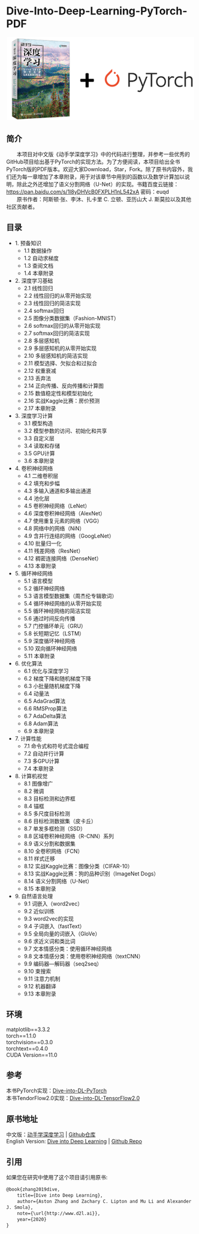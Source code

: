 # Dive-Into-Deep-Learning-PyTorch-PDF
<div align=center>
<img width="500" src="img/cover.png" alt="封面"/>
</div>

## 简介
&emsp;&emsp;本项目对中文版《动手学深度学习》中的代码进行整理，并参考一些优秀的GitHub项目给出基于PyTorch的实现方法。为了方便阅读，本项目给出全书PyTorch版的PDF版本。欢迎大家Download，Star，Fork。除了原书内容外，我们还为每一章增加了本章附录，用于对该章节中用到的函数以及数学计算加以说明，除此之外还增加了语义分割网络（U-Net）的实现。书籍百度云链接：https://pan.baidu.com/s/1l8yDHVcB0FXPLH1nL542xA 密码：euqd       
&emsp;&emsp;原书作者：阿斯顿·张、李沐、扎卡里 C. 立顿、亚历山大 J. 斯莫拉以及其他社区贡献者。

## 目录
* 1\. 预备知识
   * 1.1 数据操作
   * 1.2 自动求梯度
   * 1.3 查阅文档
   * 1.4 本章附录
* 2\. 深度学习基础
   * 2.1 线性回归
   * 2.2 线性回归的从零开始实现
   * 2.3 线性回归的简洁实现
   * 2.4 softmax回归
   * 2.5 图像分类数据集（Fashion-MNIST）
   * 2.6 softmax回归的从零开始实现
   * 2.7 softmax回归的简洁实现
   * 2.8 多层感知机
   * 2.9 多层感知机的从零开始实现
   * 2.10 多层感知机的简洁实现
   * 2.11 模型选择、欠拟合和过拟合
   * 2.12 权重衰减
   * 2.13 丢弃法
   * 2.14 正向传播、反向传播和计算图
   * 2.15 数值稳定性和模型初始化
   * 2.16 实战Kaggle比赛：房价预测
   * 2.17 本章附录
* 3\. 深度学习计算
   * 3.1 模型构造
   * 3.2 模型参数的访问、初始化和共享
   * 3.3 自定义层
   * 3.4 读取和存储
   * 3.5 GPU计算
   * 3.6 本章附录
* 4\. 卷积神经网络
   * 4.1 二维卷积层
   * 4.2 填充和步幅
   * 4.3 多输入通道和多输出通道
   * 4.4 池化层
   * 4.5 卷积神经网络（LeNet）
   * 4.6 深度卷积神经网络（AlexNet）
   * 4.7 使用重复元素的网络（VGG）
   * 4.8 网络中的网络（NiN）
   * 4.9 含并行连结的网络（GoogLeNet）
   * 4.10 批量归一化
   * 4.11 残差网络（ResNet）
   * 4.12 稠密连接网络（DenseNet）
   * 4.13 本章附录
* 5\. 循环神经网络
   * 5.1 语言模型
   * 5.2 循环神经网络
   * 5.3 语言模型数据集（周杰伦专辑歌词）
   * 5.4 循环神经网络的从零开始实现
   * 5.5 循环神经网络的简洁实现
   * 5.6 通过时间反向传播
   * 5.7 门控循环单元（GRU）
   * 5.8 长短期记忆（LSTM）
   * 5.9 深度循环神经网络
   * 5.10 双向循环神经网络
   * 5.11 本章附录
* 6\. 优化算法
   * 6.1 优化与深度学习
   * 6.2 梯度下降和随机梯度下降
   * 6.3 小批量随机梯度下降
   * 6.4 动量法
   * 6.5 AdaGrad算法
   * 6.6 RMSProp算法
   * 6.7 AdaDelta算法
   * 6.8 Adam算法
   * 6.9 本章附录
* 7\. 计算性能
   * 7.1 命令式和符号式混合编程
   * 7.2 自动并行计算
   * 7.3 多GPU计算
   * 7.4 本章附录
* 8\. 计算机视觉
   * 8.1 图像增广
   * 8.2 微调
   * 8.3 目标检测和边界框
   * 8.4 锚框
   * 8.5 多尺度目标检测
   * 8.6 目标检测数据集（皮卡丘）
   * 8.7 单发多框检测（SSD）
   * 8.8 区域卷积神经网络（R-CNN）系列
   * 8.9 语义分割和数据集
   * 8.10 全卷积网络（FCN）
   * 8.11 样式迁移
   * 8.12 实战Kaggle比赛：图像分类（CIFAR-10）
   * 8.13 实战Kaggle比赛：狗的品种识别（ImageNet Dogs）
   * 8.14 语义分割网络（U-Net）
   * 8.15 本章附录
* 9\. 自然语言处理
   * 9.1 词嵌入（word2vec）
   * 9.2 近似训练
   * 9.3 word2vec的实现
   * 9.4 子词嵌入（fastText）
   * 9.5 全局向量的词嵌入（GloVe）
   * 9.6 求近义词和类比词
   * 9.7 文本情感分类：使用循环神经网络
   * 9.8 文本情感分类：使用卷积神经网络（textCNN）
   * 9.9 编码器—解码器（seq2seq）
   * 9.10 束搜索
   * 9.11 注意力机制
   * 9.12 机器翻译
   * 9.13 本章附录
## 环境
matplotlib==3.3.2       
torch==1.1.0       
torchvision==0.3.0       
torchtext==0.4.0       
CUDA Version==11.0


## 参考
本书PyTorch实现：[Dive-into-DL-PyTorch](https://github.com/ShusenTang/Dive-into-DL-PyTorch)       
本书TendorFlow2.0实现：[Dive-into-DL-TensorFlow2.0](https://github.com/TrickyGo/Dive-into-DL-TensorFlow2.0)

## 原书地址
中文版：[动手学深度学习](https://zh.d2l.ai/) | [Github仓库](https://github.com/d2l-ai/d2l-zh)       
English Version: [Dive into Deep Learning](https://d2l.ai/) | [Github Repo](https://github.com/d2l-ai/d2l-en)

## 引用
如果您在研究中使用了这个项目请引用原书:
```
@book{zhang2019dive,
    title={Dive into Deep Learning},
    author={Aston Zhang and Zachary C. Lipton and Mu Li and Alexander J. Smola},
    note={\url{http://www.d2l.ai}},
    year={2020}
}
```
